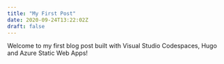 ```yaml
---
title: "My First Post"
date: 2020-09-24T13:22:02Z
draft: false
---
```


Welcome to my first blog post built with Visual Studio Codespaces, Hugo and Azure Static Web Apps!